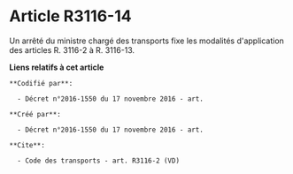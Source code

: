 # Article R3116-14

Un arrêté du ministre chargé des transports fixe les modalités d'application des articles R. 3116-2 à R. 3116-13.

**Liens relatifs à cet article**

	**Codifié par**:

	  - Décret n°2016-1550 du 17 novembre 2016 - art.

	**Créé par**:

	  - Décret n°2016-1550 du 17 novembre 2016 - art.

	**Cite**:

	  - Code des transports - art. R3116-2 (VD)
